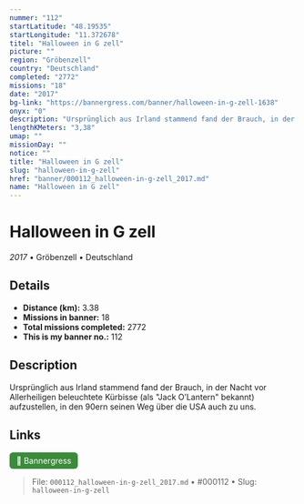 ```yaml
---
nummer: "112"
startLatitude: "48.19535"
startLongitude: "11.372678"
titel: "Halloween in G zell"
picture: ""
region: "Gröbenzell"
country: "Deutschland"
completed: "2772"
missions: "18"
date: "2017"
bg-link: "https://bannergress.com/banner/halloween-in-g-zell-1638"
onyx: "0"
description: "Ursprünglich aus Irland stammend fand der Brauch, in der Nacht vor Allerheiligen beleuchtete Kürbisse (als \"Jack O’Lantern\" bekannt) aufzustellen, in den 90ern seinen Weg über die USA auch zu uns."
lengthKMeters: "3,38"
umap: ""
missionDay: ""
notice: ""
title: "Halloween in G zell"
slug: "halloween-in-g-zell"
href: "banner/000112_halloween-in-g-zell_2017.md"
name: "Halloween in G zell"
---
```

# Halloween in G zell

*2017* • Gröbenzell • Deutschland





## Details
- **Distance (km):** 3.38
- **Missions in banner:** 18
- **Total missions completed:** 2772
- **This is my banner no.:** 112



## Description
Ursprünglich aus Irland stammend fand der Brauch, in der Nacht vor Allerheiligen beleuchtete Kürbisse (als "Jack O’Lantern" bekannt) aufzustellen, in den 90ern seinen Weg über die USA auch zu uns.



## Links
<a href="https://bannergress.com/banner/halloween-in-g-zell-1638" target="_blank" style="display:inline-block;margin-right:8px;padding:6px 12px;background:#3c8b3c;color:#fff;text-decoration:none;border-radius:6px;">🔗 Bannergress</a>



> File: `000112_halloween-in-g-zell_2017.md`
> • #000112
> • Slug: `halloween-in-g-zell`
